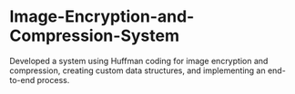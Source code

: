 # Image-Encryption-and-Compression-System
Developed a system using Huffman coding for image encryption and compression, creating custom    data structures, and implementing an end-to-end process.

